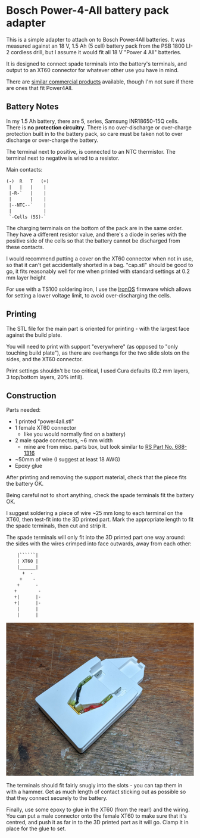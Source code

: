 Bosch Power-4-All battery pack adapter
======================================

This is a simple adapter to attach on to Bosch Power4All batteries. It was
measured against an 18 V, 1.5 Ah (5 cell) battery pack from the PSB 1800 LI-2
cordless drill, but I assume it would fit all 18 V "Power 4 All" batteries.

It is designed to connect spade terminals into the battery's terminals, and
output to an XT60 connector for whatever other use you have in mind.

There are [similar commercial products](https://www.amazon.co.uk/Durable-Battery-Converter-Adapter-Accessories-black/dp/B0865VZSXR)
available, though I'm not sure if there are ones that fit Power4All.

Battery Notes
-------------

In my 1.5 Ah battery, there are 5, series, Samsung INR18650-15Q cells. There
is **no protection circuitry**. There is no over-discharge or over-charge
protection built in to the battery pack, so care must be taken not to over
discharge or over-charge the battery.

The terminal next to positive, is connected to an NTC thermistor. The terminal
next to negative is wired to a resistor.

Main contacts:

```
(-)  R   T   (+)
 |   |   |    |
 |-R-`   |    |
 |       |    |
 |--NTC--`    |
 |            |
 `-Cells (5S)-`
```

The charging terminals on the bottom of the pack are in the same order. They
have a different resistor value, and there's a diode in series with the
positive side of the cells so that the battery cannot be discharged from these
contacts.

I would recommend putting a cover on the XT60 connector when not in use, so
that it can't get accidentally shorted in a bag. "cap.stl" should be good to
go, it fits reasonably well for me when printed with standard settings at 0.2
mm layer height

For use with a TS100 soldering iron, I use the [IronOS](https://github.com/Ralim/IronOS)
firmware which allows for setting a lower voltage limit, to avoid
over-discharging the cells.

Printing
--------

The STL file for the main part is oriented for printing - with the largest
face against the build plate.

You will need to print with support "everywhere" (as opposed to "only touching
build plate"), as there are overhangs for the two slide slots on the sides,
and the XT60 connector.

Print settings shouldn't be too critical, I used Cura defaults (0.2 mm layers,
3 top/bottom layers, 20% infill).

Construction
------------

Parts needed:

- 1 printed "power4all.stl"
- 1 female XT60 connector
    - like you would normally find on a battery)
- 2 male spade connectors, ~6 mm width
    - mine are from misc. parts box, but look similar to [RS Part No. 688-1316](https://uk.rs-online.com/web/p/spade-connectors/6881316/)
- ~50mm of wire (I suggest at least 18 AWG)
- Epoxy glue

After printing and removing the support material, check that the piece fits
the battery OK.

Being careful not to short anything, check the spade terminals fit the battery
OK.

I suggest soldering a piece of wire ~25 mm long to each terminal on the XT60,
then test-fit into the 3D printed part. Mark the appropriate length to fit the
spade terminals, then cut and strip it.

The spade terminals will only fit into the 3D printed part one way around: the
sides with the wires crimped into face outwards, away from each other:

```
    |``````|
    | XT60 |
    |______|
      +  -
     +    -
    +      -
   +        -
   +|      |-
   +|      |-
    |      |
    |      |
```

![Wiring view](images/ErYhtvbXIAE7zDW.jpeg)

The terminals should fit fairly snugly into the slots - you can tap them in
with a hammer. Get as much length of contact sticking out as possible so that
they connect securely to the battery.

Finally, use some epoxy to glue in the XT60 (from the rear!) and the wiring.
You can put a male connector onto the female XT60 to make sure that it's
centred, and push it as far in to the 3D printed part as it will go. Clamp it
in place for the glue to set.
